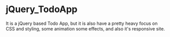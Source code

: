 # jQuery_TodoApp

It is a jQuery based Todo App, but it is also have a pretty heavy focus on CSS and styling, some animation
some effects, and also it's responsive site. 

